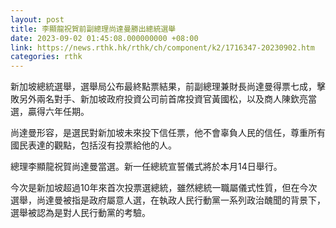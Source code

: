 ```yaml
---
layout: post
title: 李顯龍祝賀前副總理尚達曼勝出總統選舉
date: 2023-09-02 01:45:08.000000000 +08:00
link: https://news.rthk.hk/rthk/ch/component/k2/1716347-20230902.htm
categories: rthk
---
```


新加坡總統選舉，選舉局公布最終點票結果，前副總理兼財長尚達曼得票七成，擊敗另外兩名對手、新加坡政府投資公司前首席投資官黃國松，以及商人陳欽亮當選，贏得六年任期。

尚達曼形容，是選民對新加坡未來投下信任票，他不會辜負人民的信任，尊重所有國民表達的觀點，包括沒有投票給他的人。

總理李顯龍祝賀尚達曼當選。新一任總統宣誓儀式將於本月14日舉行。

今次是新加坡超過10年來首次投票選總統，雖然總統一職屬儀式性質，但在今次選舉，尚達曼被指是政府屬意人選，在執政人民行動黨一系列政治醜聞的背景下，選舉被認為是對人民行動黨的考驗。
